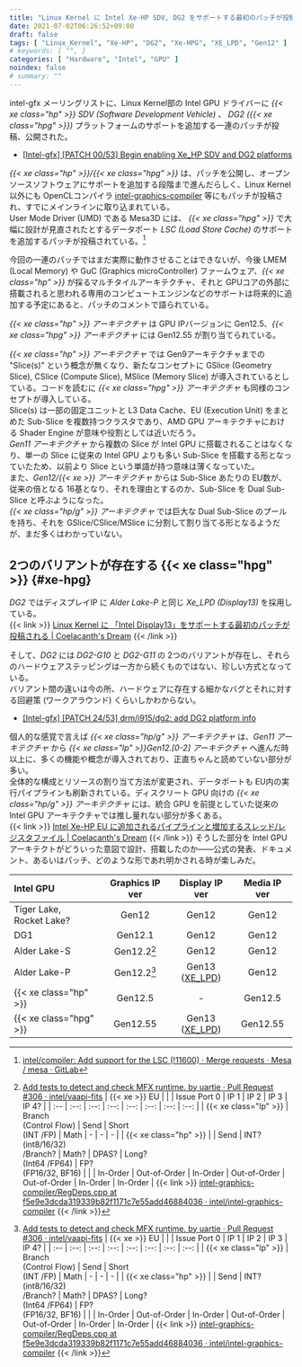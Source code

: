 ```yaml
---
title: "Linux Kernel に Intel Xe-HP SDV, DG2 をサポートする最初のパッチが投稿される"
date: 2021-07-02T06:26:52+09:00
draft: false
tags: [ "Linux_Kernel", "Xe-HP", "DG2", "Xe-HPG", "XE_LPD", "Gen12" ]
# keywords: [ "", ]
categories: [ "Hardware", "Intel", "GPU" ]
noindex: false
# summary: ""
---
```


intel-gfx メーリングリストに、Linux Kernel部の Intel GPU ドライバーに *{{< xe class="hp" >}} SDV (Software Development Vehicle)* 、 *DG2 ({{< xe class="hpg" >}})* プラットフォームのサポートを追加する一連のパッチが投稿、公開された。  

 * [[Intel-gfx] [PATCH 00/53] Begin enabling Xe_HP SDV and DG2 platforms](https://lists.freedesktop.org/archives/intel-gfx/2021-July/270869.html)

*{{< xe class="hp" >}}/{{< xe class="hpg" >}}* は、パッチを公開し、オープンソースソフトウェアにサポートを追加する段階まで進んだらしく、Linux Kernel 以外にも OpenCLコンパイラ [intel-graphics-compiler](https://github.com/intel/intel-graphics-compiler) 等にもパッチが投稿され、すでにメインラインに取り込まれている。  
User Mode Driver (UMD) である Mesa3D には、 *{{< xe class="hpg" >}}* で大幅に設計が見直されたとするデータポート *LSC (Load Store Cache)* のサポートを追加するパッチが投稿されている。[^lsc]  

[^lsc]: [intel/compiler: Add support for the LSC (!11600) · Merge requests · Mesa / mesa · GitLab](https://gitlab.freedesktop.org/mesa/mesa/-/merge_requests/11600)

今回の一連のパッチではまだ実際に動作させることはできないが、今後 LMEM (Local Memory) や GuC (Graphics microController) ファームウェア、*{{< xe class="hp" >}}* が採るマルチタイルアーキテクチャ、それと GPUコアの外部に搭載されると思われる専用のコンピュートエンジンなどのサポートは将来的に追加する予定にあると、パッチのコメントで語られている。  

*{{< xe class="hp" >}} アーキテクチャ* は GPU IPバージョンに Gen12.5、*{{< xe class="hpg" >}} アーキテクチャ* には Gen12.55 が割り当てられている。  

*{{< xe class="hp" >}} アーキテクチャ* では Gen9アーキテクチャまでの "Slice(s)" という概念が無くなり、新たなコンセプトに GSlice (Geometry Slice), CSlice (Compute Slice), MSlice (Memory Slice) が導入されているとしている。コードを読むに *{{< xe class="hpg" >}} アーキテクチャ* も同様のコンセプトが導入している。  
Slice(s) は一部の固定ユニットと L3 Data Cache、EU (Execution Unit) をまとめた Sub-Slice を複数持つクラスタであり、AMD GPU アーキテクチャにおける Shader Engine が意味や役割としては近いだろう。  
*Gen11 アーキテクチャ* から複数の Slice が Intel GPU に搭載されることはなくなり、単一の Slice に従来の Intel GPU よりも多い Sub-Slice を搭載する形となっていたため、以前より Slice という単語が持つ意味は薄くなっていた。  
また、*Gen12/{{< xe >}} アーキテクチャ* からは Sub-Slice あたりの EU数が、従来の倍となる 16基となり、それを理由とするのか、Sub-Slice を Dual Sub-Slice と呼ぶようになった。  
*{{< xe class="hp/g" >}} アーキテクチャ* では巨大な Dual Sub-Slice のプールを持ち、それを GSlice/CSlice/MSlice に分割して割り当てる形となるようだが、まだ多くはわかっていない。  

## 2つのバリアントが存在する {{< xe class="hpg" >}} {#xe-hpg}

*DG2* ではディスプレイIP に *Alder Lake-P* と同じ *Xe_LPD (Display13)* を採用している。  
{{< link >}} [Linux Kernel に 「Intel Display13」をサポートする最初のパッチが投稿される | Coelacanth's Dream](/posts/2021/01/29/intel-display13/) {{< /link >}}

そして、*DG2* には *DG2-G10* と *DG2-G11* の 2つのバリアントが存在し、それらのハードウェアステッピングは一方から続くものではない、珍しい方式となっている。  
バリアント間の違いは今の所、ハードウェアに存在する細かなバグとそれに対する回避策 (ワークアラウンド) くらいしかわからない。  

 * [[Intel-gfx] [PATCH 24/53] drm/i915/dg2: add DG2 platform info](https://lists.freedesktop.org/archives/intel-gfx/2021-July/270876.html)

個人的な感覚で言えば *{{< xe class="hp/g" >}} アーキテクチャ* は、*Gen11 アーキテクチャ* から *{{< xe class="lp" >}}Gen12.[0-2] アーキテクチャ* へ進んだ時以上に、多くの機能や概念が導入されており、正直ちゃんと読めていない部分が多い。  
全体的な構成とリソースの割り当て方法が変更され、データポートも EU内の実行パイプラインも刷新されている。ディスクリート GPU 向けの *{{< xe class="hp/g" >}} アーキテクチャ* には、統合 GPU を前提としていた従来の Intel GPU アーキテクチャでは推し量れない部分が多くある。  
{{< link >}} [Intel Xe-HP EU に追加されるパイプラインと増加するスレッド/レジスタファイル | Coelacanth's Dream](/posts/2021/06/08/intel-xe_hp-thread-reg-pipe/) {{< /link >}}
そうした部分を Intel GPUアーキテクトがどういった意図で設計、搭載したのか――公式の発表、ドキュメント、あるいはパッチ、どのような形であれ明かされる時が楽しみだ。  

| Intel GPU | Graphics IP ver | Display IP ver | Media IP ver |
| :-- | :--: | :--: | :--: |
| Tiger Lake,<br>Rocket Lake? | Gen12 | Gen12 | Gen12 |
| DG1 | Gen12.1 | Gen12 | Gen12 |
| Alder Lake-S | Gen12.2[^gen12_2] | Gen12 | Gen12 |
| Alder Lake-P | Gen12.2[^gen12_2] | Gen13<br>([XE_LPD](/tags/xe_lpd)) | Gen12 |
| {{< xe class="hp" >}} | Gen12.5 | - | Gen12.5 |
| {{< xe class="hpg" >}} | Gen12.55 | Gen13<br>([XE_LPD](/tags/xe_lpd)) | Gen12.55 |

[^gen12_2]: [Add tests to detect and check MFX runtime. by uartie · Pull Request #306 · intel/vaapi-fits](https://github.com/intel/vaapi-fits/pull/306)
| {{< xe >}} EU |  |  | Issue Port 0 | IP 1 | IP 2 | IP 3 | IP 4? |
| :-- | :--: | :--: | :--: | :--: | :--: | :--: | :--: |
| {{< xe class="lp" >}} | Branch<br>(Control Flow) | Send | Short<br>(INT /FP) | Math | - | - | - |
| {{< xe class="hp" >}} |  | Send | INT? (int8/16/32)<br> /Branch? | Math? | DPAS? | Long?<br>(Int64 /FP64) | FP?<br>(FP16/32, BF16) |
|                       | In-Order | Out-of-Order | In-Order | Out-of-Order | Out-of-Order | In-Order | In-Order |
{{< link >}} [intel-graphics-compiler/RegDeps.cpp at f5e9e3dcda319339b82f1171c7e55add46884036 · intel/intel-graphics-compiler](https://github.com/intel/intel-graphics-compiler/blob/f5e9e3dcda319339b82f1171c7e55add46884036/visa/iga/IGALibrary/IR/RegDeps.cpp#L100) {{< /link >}}

